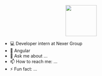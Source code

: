 <div id="header" align="center">
  <img src="[https://media.giphy.com/media/M9gbBd9nbDrOTu1Mqx/giphy.gif](https://media.giphy.com/media/v1.Y2lkPTc5MGI3NjExdDFuenYydmlseXN5d29rZGUxN3V2OTVyaXZlbXMyOHhlOGs5MWF4bSZlcD12MV9pbnRlcm5hbF9naWZfYnlfaWQmY3Q9Zw/OBnIvqqpKFbZam9Wmj/giphy.gif)https://media.giphy.com/media/v1.Y2lkPTc5MGI3NjExdDFuenYydmlseXN5d29rZGUxN3V2OTVyaXZlbXMyOHhlOGs5MWF4bSZlcD12MV9pbnRlcm5hbF9naWZfYnlfaWQmY3Q9Zw/OBnIvqqpKFbZam9Wmj/giphy.gif" width="100"/>
</div>


- 💻 Developer intern at Nexer Group
- 🌱 Angular
- 💬 Ask me about ...
- 📫 How to reach me: ...
- ⚡ Fun fact: ...
